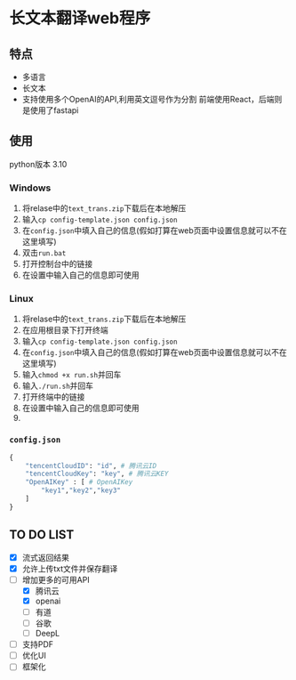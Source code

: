 # 长文本翻译web程序
## 特点
- 多语言
- 长文本
- 支持使用多个OpenAI的API,利用英文逗号作为分割
前端使用React，后端则是使用了fastapi

## 使用
python版本 3.10

### Windows
1. 将relase中的`text_trans.zip`下载后在本地解压
2. 输入`cp config-template.json config.json`
3. 在`config.json`中填入自己的信息(假如打算在web页面中设置信息就可以不在这里填写)
4. 双击`run.bat`
5. 打开控制台中的链接
6. 在设置中输入自己的信息即可使用
### Linux
1. 将relase中的`text_trans.zip`下载后在本地解压
2. 在应用根目录下打开终端
3. 输入`cp config-template.json config.json`
4. 在`config.json`中填入自己的信息(假如打算在web页面中设置信息就可以不在这里填写)
5. 输入`chmod +x run.sh`并回车
6. 输入`./run.sh`并回车
7. 打开终端中的链接
8. 在设置中输入自己的信息即可使用
9. 
### `config.json`
```python
{
    "tencentCloudID": "id", # 腾讯云ID
    "tencentCloudKey": "key", # 腾讯云KEY
    "OpenAIKey" : [ # OpenAIKey
        "key1","key2","key3"
    ]
}
```

## TO DO LIST
- [x] 流式返回结果
- [x] 允许上传txt文件并保存翻译
- [ ] 增加更多的可用API
  - [x] 腾讯云
  - [x] openai
  - [ ] 有道
  - [ ] 谷歌
  - [ ] DeepL
- [ ] 支持PDF
- [ ] 优化UI
- [ ] 框架化